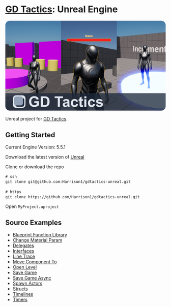 # [GD Tactics](https://www.gdtactics.com/): Unreal Engine

[![GD Tactics Unreal Engine Project Repo Banner](/image.png)](https://www.gdtactics.com/)

Unreal project for [GD Tactics](https://www.gdtactics.com/).

## Getting Started

Current Engine Version: 5.5.1

Download the latest version of [Unreal](https://www.unrealengine.com/en-US)

Clone or download the repo
```
# ssh
git clone git@github.com:Harrison1/gdtactics-unreal.git

# https
git clone https://github.com/Harrison1/gdtactics-unreal.git
```

Open `MyProject.uproject`

## Source Examples
- [Blueprint Function Library](https://github.com/Harrison1/gdtactics-unreal/tree/main/Source/MyProject/BlueprintFunctionLibrary)
- [Change Material Param](https://github.com/Harrison1/gdtactics-unreal/tree/main/Source/MyProject/ChangeMaterialParam)
- [Delegates](https://github.com/Harrison1/gdtactics-unreal/tree/main/Source/MyProject/Delegates)
- [Interfaces](https://github.com/Harrison1/gdtactics-unreal/tree/main/Source/MyProject/Interfaces)
- [Line Trace](https://github.com/Harrison1/gdtactics-unreal/tree/main/Source/MyProject/LineTrace)
- [Move Component To](https://github.com/Harrison1/gdtactics-unreal/tree/main/Source/MyProject/MoveComponentTo)
- [Open Level](https://github.com/Harrison1/gdtactics-unreal/tree/main/Source/MyProject/OpenLevelBoxComponent)
- [Save Game](https://github.com/Harrison1/gdtactics-unreal/tree/main/Source/MyProject/SaveGame)
- [Save Game Async](https://github.com/Harrison1/gdtactics-unreal/tree/main/Source/MyProject/SaveGameAsync)
- [Spawn Actors](https://github.com/Harrison1/gdtactics-unreal/tree/main/Source/MyProject/SpawnActor)
- [Structs](Source/MyProject/Structs)
- [Timelines](/Source/MyProject/Timelines)
- [Timers](/Source/MyProject/Timers)
